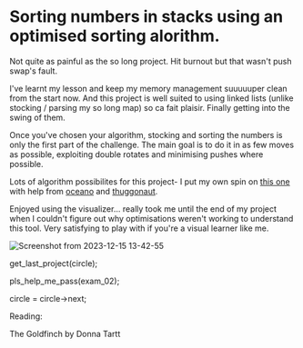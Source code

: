 # Sorting numbers in stacks using an optimised sorting alorithm.

Not quite as painful as the so long project. Hit burnout but that wasn't push swap's fault.


I've learnt my lesson and keep my memory management suuuuuper clean from the start now. And this project is well suited to using linked lists (unlike stocking / parsing my so long map) so ca fait plaisir. Finally getting into the swing of them.


Once you've chosen your algorithm, stocking and sorting the numbers is only the first part of the challenge. The main goal is to do it in as few moves as possible, exploiting double rotates and minimising pushes where possible.


Lots of algorithm possibilites for this project- I put my own spin on [this one](https://medium.com/@ayogun/push-swap-c1f5d2d41e97) with help from [oceano](https://www.youtube.com/watch?v=OaG81sDEpVk) and [thuggonaut](https://www.youtube.com/watch?v=wRvipSG4Mmk).


Enjoyed using the visualizer... really took me until the end of my project when I couldn't figure out why optimisations weren't working to understand this tool. Very satisfying to play with if you're a visual learner like me.

![Screenshot from 2023-12-15 13-42-55](https://github.com/lbarry9/42/assets/127246677/964b92b6-de10-42e6-8e91-46e255fb4476)

get_last_project(circle);

pls_help_me_pass(exam_02);

circle = circle->next;

Reading:

The Goldfinch by Donna Tartt
